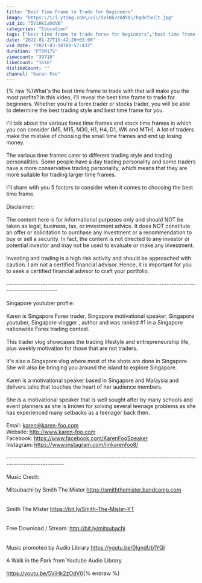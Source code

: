```yaml
---
title: "Best Time Frame to Trade for Beginners"
image: "https:\/\/i.ytimg.com\/vi\/5ViHk2zOdV0\/hqdefault.jpg"
vid_id: "5ViHk2zOdV0"
categories: "Education"
tags: ["best time frame to trade forex for beginners","best time frame for beginners","best trading time frame"]
date: "2022-01-27T15:42:20+03:00"
vid_date: "2021-03-18T09:57:43Z"
duration: "PT5M17S"
viewcount: "39710"
likeCount: "1616"
dislikeCount: ""
channel: "Karen Foo"
---
```

{% raw %}What's the best time frame to trade with that will make you the most profits? In this video, I'll reveal the best time frame to trade for beginners. Whether you're a forex trader or stocks trader, you will be able to determine the best trading style and best time frame for you. <br /><br />I'll talk about the various forex time frames and stock time frames in which you can consider (M5, M15, M30, H1, H4, D1, WK and MTH). A lot of traders make the mistake of choosing the small time frames and end up losing money. <br /><br />The various time frames cater to different trading style and trading personalities. Some people have a day trading personality and some traders have a more conservative trading personality, which means that they are more suitable for trading larger time frames. <br /><br />I'll share with you 5 factors to consider when it comes to choosing the best time frame. <br /><br />Disclaimer:<br /><br />The content here is for informational purposes only and should NOT be taken as legal, business, tax, or investment advice. It does NOT constitute an offer or solicitation to purchase any investment or a recommendation to buy or sell a security. In fact, the content is not directed to any investor or potential investor and may not be used to evaluate or make any investment.<br /><br />Investing and trading is a high risk activity and should be approached with caution. I am not a certified financial advisor. Hence, it is important for you to seek a certified financial advisor to craft your portfolio. <br /><br />---------------------------------------------------------------------------------------------------<br /><br />Singapore youtuber profile: <br /><br />Karen is Singapore Forex trader, Singapore motivational speaker, Singapore youtuber, Singapore vlogger , author and was ranked #1 in a Singapore nationwide Forex trading contest. <br /><br />This trader vlog showcases the trading lifestyle and entrepreneurship life, plus weekly motivation for those that are not traders. <br /><br />It's also a Singapore vlog where most of the shots are done in Singapore. She will also be bringing you around the island to explore Singapore. <br /><br />Karen is a motivational speaker based in Singapore and Malaysia and delivers talks that touches the heart of her audience members. <br /><br />She is a motivational speaker that is well sought after by many schools and event planners as she is known for solving several teenage problems as she has experienced many setbacks as a teenager back then.<br /><br />Email: karen@karen-foo.com<br />Website: <a rel="nofollow" target="blank" href="http://www.karen-foo.com">http://www.karen-foo.com</a> <br />Facebook: <a rel="nofollow" target="blank" href="https://www.facebook.com/KarenFooSpeaker">https://www.facebook.com/KarenFooSpeaker</a><br />Instagram: <a rel="nofollow" target="blank" href="https://www.instagram.com/imkarenfoo8/">https://www.instagram.com/imkarenfoo8/</a><br /><br />------------------------------------------------------------------------------------------------------<br /><br />Music Credit:<br /><br />Mitsubachi by Smith The Mister <a rel="nofollow" target="blank" href="https://smiththemister.bandcamp.com">https://smiththemister.bandcamp.com</a><br />​<br />​<br />Smith The Mister <a rel="nofollow" target="blank" href="https://bit.ly/Smith-The-Mister-YT">https://bit.ly/Smith-The-Mister-YT</a><br />​<br />​<br />Free Download / Stream: <a rel="nofollow" target="blank" href="http://bit.ly/mitsubachi">http://bit.ly/mitsubachi</a><br />​<br />​<br />Music promoted by Audio Library <a rel="nofollow" target="blank" href="https://youtu.be/0IgndUb1YQI">https://youtu.be/0IgndUb1YQI</a><br /><br />A Walk in the Park from Youtube Audio Library<br /><br /><a rel="nofollow" target="blank" href="https://youtu.be/5ViHk2zOdV0">https://youtu.be/5ViHk2zOdV0</a>{% endraw %}
